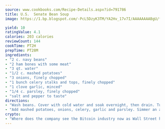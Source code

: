 ```yaml
---
source: www.cookbooks.com/Recipe-Details.aspx?id=791786
title: U.S.  Senate Bean Soup
image: https://1.bp.blogspot.com/-PcL5DzyK3TM/YA2Hv_17v7I/AAAAAAAABgU/fyHeesSth_IZW9mL5lk6GxJO8cW8ksrGACLcBGAsYHQ/s320/12.png

yield: 10
ratingValue: 4.1
calories: 203 calories
reviewCount: 144
cookTime: PT2H
prepTime: PT28M
ingredients:
- "2 c. navy beans"
- "2 ham bones with some meat"
- "3 qt. water"
- "1/2 c. mashed potatoes"
- "3 onions, finely chopped"
- "1 bunch celery stalks and tops, finely chopped"
- "1 clove garlic, minced"
- "1/4 c. parsley, finely chopped"
- "salt and pepper to taste"
directions:
- "Wash beans. Cover with cold water and soak overnight, then drain. Turn into heavy kettle with ham bone and water 3 quarts. Simmer 2 hours."
- "Add mashed potatoes, onions, celery, garlic and parsley. Simmer an additional 1 hour or until beans are soft and tender. Remove ham bone. Cut off meat and chop coarsely. Return to soup and season to taste with salt and pepper."
crypto:
- "Where does the company see the Bitcoin industry now as Wall Street has begun to embrace it and what was the turning point that legitimatized Bitcoin?"
---
```

